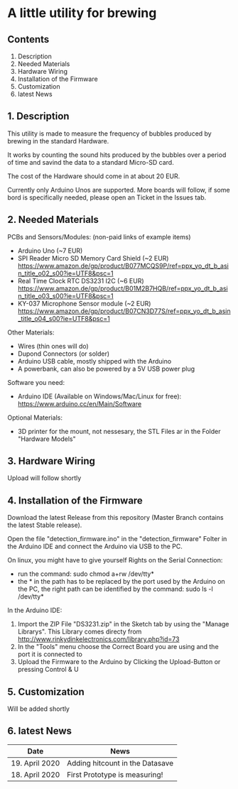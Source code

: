 # A little utility for brewing

## Contents

1. Description
2. Needed Materials
3. Hardware Wiring
4. Installation of the Firmware
5. Customization
6. latest News

## 1. Description

This utility is made to measure the frequency of bubbles produced by brewing in the standard Hardware. 

It works by counting the sound hits produced by the bubbles over a period of time and savind the data to a standard Micro-SD card.

The cost of the Hardware should come in at about 20 EUR. 

Currently only Arduino Unos are supported. More boards will follow, if some bord is specifically needed, please open an Ticket in the Issues tab.

## 2. Needed Materials

PCBs and Sensors/Modules: (non-paid links of example items)

- Arduino Uno (~7 EUR)
- SPI Reader Micro SD Memory Card Shield (~2 EUR)
    https://www.amazon.de/gp/product/B077MCQS9P/ref=ppx_yo_dt_b_asin_title_o02_s00?ie=UTF8&psc=1
- Real Time Clock RTC DS3231 I2C (~6 EUR)
    https://www.amazon.de/gp/product/B01M2B7HQB/ref=ppx_yo_dt_b_asin_title_o03_s00?ie=UTF8&psc=1
- KY-037 Microphone Sensor module (~2 EUR)
    https://www.amazon.de/gp/product/B07CN3D77S/ref=ppx_yo_dt_b_asin_title_o04_s00?ie=UTF8&psc=1

Other Materials:
- Wires (thin ones will do)
- Dupond Connectors (or solder)
- Arduino USB cable, mostly shipped with the Arduino
- A powerbank, can also be powered by a 5V USB power plug

Software you need: 
- Arduino IDE (Available on Windows/Mac/Linux for free): https://www.arduino.cc/en/Main/Software


Optional Materials:
- 3D printer for the mount, not nessesary, the STL Files ar in the Folder "Hardware Models"

## 3. Hardware Wiring

Upload will follow shortly

## 4. Installation of the Firmware

Download the latest Release from this repository (Master Branch contains the latest Stable release).

Open the file "detection_firmware.ino" in the "detection_firmware" Folter in the Arduino IDE and connect the Arduino via USB to the PC.

On linux, you might have to give yourself Rights on the Serial Connection:
- run the command: sudo chmod a+rw /dev/tty*
- the * in the path has to be replaced by the port used by the Arduino on the PC, the right path can be identified by the command: sudo ls -l /dev/tty*

In the Arduino IDE:
1. Import the ZIP File "DS3231.zip" in the Sketch tab by using the "Manage Librarys". This Library comes directy from http://www.rinkydinkelectronics.com/library.php?id=73
2. In the "Tools" menu choose the Correct Board you are using and the port it is connected to
3. Upload the Firmware to the Arduino by Clicking the Upload-Button or pressing Control & U

## 5. Customization

Will be added shortly

## 6. latest News

| Date | News |
| --- | --- |
| 19. April 2020 | Adding hitcount in the Datasave |
| 18. April 2020 | First Prototype is measuring! |
